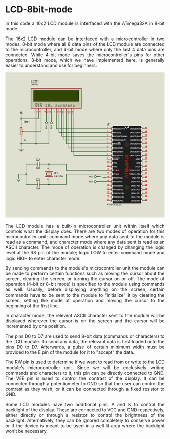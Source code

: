 # LCD-8bit-mode
<p align="justify">In this code a 16x2 LCD module is interfaced with the ATmega32A in 8-bit mode.</p>

<p align="justify">The 16x2 LCD module can be interfaced with a microcontroller in two modes; 8-bit mode where all 8 data pins of the LCD module are connected to the microcontroller, and 4-bit mode where only the last 4 data pins are connected. While 4-bit mode saves the microcontroller's pins for other operations, 8-bit mode, which we have implemented here, is generally easier to understand and use for beginners.</p>

![Circuit diagram](https://github.com/asitha-navaratne/LCD-8bit-mode/blob/master/LCD_8bit_mode.jpg?raw=true)

<p align="justify">The LCD module has a built-in microcontroller unit within itself which controls what the display does. There are two modes of operation for this microcontroller unit; command mode where any data sent to the module is read as a command, and character mode where any data sent is read as an ASCII character. The mode of operation is changed by changing the logic level at the RS pin of the module; logic LOW to enter command mode and logic HIGH to enter character mode.</p>

<p align="justify">By sending commands to the module's microcontroller unit the module can be made to perform certain functions such as moving the cursor about the screen, clearing the screen, or turning the cursor on or off. The mode of operation (4-bit or 8-bit mode) is specified to the module using commands as well. Usually, before displaying anything on the screen, certain commands have to be sent to the module to "initialize" it by clearing the screen, setting the mode of operation and moving the cursor to the beginning of the first line.</p>

<p align="justify">In character mode, the relevent ASCII character sent to the module will be displayed wherever the cursor is on the screen and the cursor will be incremented by one position.</p>

<p align="justify">The pins D0 to D7 are used to send 8-bit data (commands or characters) to the LCD module. To send any data, the relevant data is first loaded onto the pins D0 to D7. Afterwards, a pulse of certain minimum width must be provided to the E pin of the module for it to "accept" the data.</p>

<p align="justify">The RW pin is used to determine if we want to read from or write to the LCD module's microcontroller unit. Since we will be exclusively writing commands and characters to it, this pin can be directly connected to GND. The VEE pin is used to control the contrast of the display. It can be connected through a potentiometer to GND so that the user can control the contrast as they wish, or it can be connected through a fixed resistor to GND.</p>

<p align="justify">Some LCD modules have two additional pins, A and K to control the backlight of the display. These are connected to VCC and GND respectively, either directly or through a resistor to control the brightness of the backlight. Alternatively, they can be ignored completely to conserve power or if the device is meant to be used in a well lit area where the backlight won't be necessary.</p>
